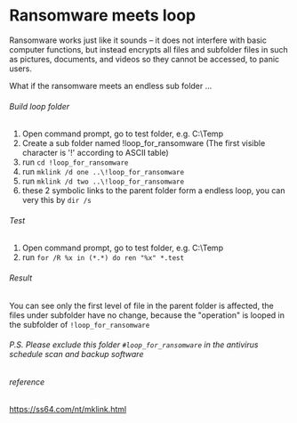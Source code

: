 # Ransomware meets loop

Ransomware works just like it sounds – it does not interfere with basic computer functions, but instead encrypts all files and subfolder files in such as pictures, documents, and videos so they cannot be accessed, to panic users. 

What if the ransomware meets an endless sub folder ...

###### Build loop folder
1. Open command prompt, go to test folder, e.g. C:\Temp
2. Create a sub folder named !loop_for_ransomware (The first visible character is '!' according to ASCII table)
3. run ``cd !loop_for_ransomware``
4. run ``mklink /d one ..\!loop_for_ransomware``
5. run ``mklink /d two ..\!loop_for_ransomware``
6. these 2 symbolic links to the parent folder form a endless loop, you can very this by ``dir /s``

###### Test
1. Open command prompt, go to test folder, e.g. C:\Temp
2. run ``for /R %x in (*.*) do ren "%x" *.test``

###### Result
You can see only the first level of file in the parent folder is affected, the files under subfolder have no change, because the "operation" is looped in the subfolder of ``!loop_for_ransomware``

###### P.S. Please exclude this folder ``#loop_for_ransomware`` in the antivirus schedule scan and backup software

###### reference
https://ss64.com/nt/mklink.html

